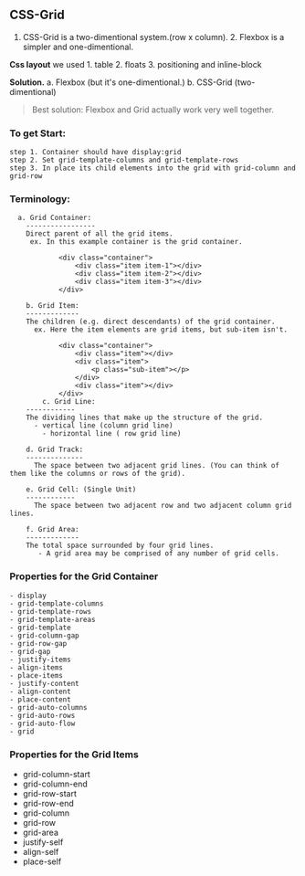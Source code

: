 ## CSS-Grid
  1. CSS-Grid is a two-dimentional system.(row x column).
	2. Flexbox  is a simpler and one-dimentional.
	
**Css layout**
	we used
		1. table
		2. floats
	        3. positioning and inline-block

**Solution.**
		a. Flexbox  (but it's one-dimentional.)
		b. CSS-Grid (two-dimentional)
	
> Best solution:
		 Flexbox and Grid actually work very well together.

### To get Start:
	step 1. Container should have display:grid
	step 2. Set grid-template-columns and grid-template-rows
	step 3. In place its child elements into the grid with grid-column and grid-row

### Terminology:		
	  a. Grid Container:
		-----------------
		Direct parent of all the grid items.
		 ex. In this example container is the grid container.
		 
				<div class="container">
					<div class="item item-1"></div>
					<div class="item item-2"></div>
					<div class="item item-3"></div>
				</div>
	  
		b. Grid Item:
		-------------
		The children (e.g. direct descendants) of the grid container.
		  ex. Here the item elements are grid items, but sub-item isn't.
			
				<div class="container">
					<div class="item"></div> 
					<div class="item">
						<p class="sub-item"></p>
					</div>
					<div class="item"></div>
				</div>
	        c. Grid Line:
		------------
		The dividing lines that make up the structure of the grid.
		  - vertical line (column grid line)
			- horizontal line ( row grid line)
			
		d. Grid Track:
		--------------
		  The space between two adjacent grid lines. (You can think of them like the columns or rows of the grid).
			
		e. Grid Cell: (Single Unit)
		------------
		  The space between two adjacent row and two adjacent column grid lines.
		
		f. Grid Area:
		-------------
		The total space surrounded by four grid lines.
		   - A grid area may be comprised of any number of grid cells.

### Properties for the Grid Container
	- display
	- grid-template-columns
	- grid-template-rows
	- grid-template-areas
	- grid-template
	- grid-column-gap
	- grid-row-gap
	- grid-gap
	- justify-items
	- align-items
	- place-items
	- justify-content
	- align-content
	- place-content
	- grid-auto-columns
	- grid-auto-rows
	- grid-auto-flow
	- grid
	
### Properties for the Grid Items
- grid-column-start
- grid-column-end
- grid-row-start
- grid-row-end
- grid-column
- grid-row
- grid-area
- justify-self
- align-self
- place-self

      	 
